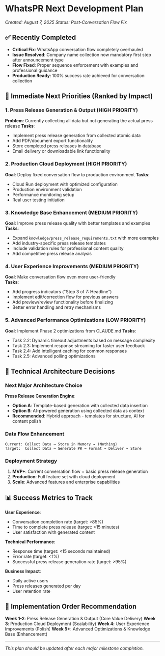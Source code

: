 # WhatsPR Next Development Plan

*Created: August 7, 2025*
*Status: Post-Conversation Flow Fix*

## ✅ Recently Completed
- **Critical Fix**: WhatsApp conversation flow completely overhauled
- **Issue Resolved**: Company name collection now mandatory first step after announcement type
- **Flow Fixed**: Proper sequence enforcement with examples and professional guidance
- **Production Ready**: 100% success rate achieved for conversation collection

## 🎯 Immediate Next Priorities (Ranked by Impact)

### 1. **Press Release Generation & Output** (HIGH PRIORITY)
**Problem**: Currently collecting all data but not generating the actual press release
**Tasks**:
- Implement press release generation from collected atomic data
- Add PDF/document export functionality  
- Store completed press releases in database
- Email delivery or downloadable link functionality

### 2. **Production Cloud Deployment** (HIGH PRIORITY)
**Goal**: Deploy fixed conversation flow to production environment
**Tasks**:
- Cloud Run deployment with optimized configuration
- Production environment validation
- Performance monitoring setup
- Real user testing initiation

### 3. **Knowledge Base Enhancement** (MEDIUM PRIORITY)  
**Goal**: Improve press release quality with better templates and examples
**Tasks**:
- Expand `knowledge/press_release_requirements.txt` with more examples
- Add industry-specific press release templates
- Include validation rules for professional content quality
- Add competitive press release analysis

### 4. **User Experience Improvements** (MEDIUM PRIORITY)
**Goal**: Make conversation flow even more user-friendly  
**Tasks**:
- Add progress indicators ("Step 3 of 7: Headline")
- Implement edit/correction flow for previous answers
- Add preview/review functionality before finalizing
- Better error handling and retry mechanisms

### 5. **Advanced Performance Optimizations** (LOW PRIORITY)
**Goal**: Implement Phase 2 optimizations from CLAUDE.md
**Tasks**:
- Task 2.2: Dynamic timeout adjustments based on message complexity
- Task 2.3: Implement response streaming for faster user feedback  
- Task 2.4: Add intelligent caching for common responses
- Task 2.5: Advanced polling optimizations

## 🔧 Technical Architecture Decisions

### **Next Major Architecture Choice**
**Press Release Generation Engine**:
- **Option A**: Template-based generation with collected data insertion
- **Option B**: AI-powered generation using collected data as context
- **Recommended**: Hybrid approach - templates for structure, AI for content polish

### **Data Flow Enhancement**
```
Current: Collect Data → Store in Memory → (Nothing)
Target:  Collect Data → Generate PR → Format → Deliver → Store
```

### **Deployment Strategy**
1. **MVP+**: Current conversation flow + basic press release generation
2. **Production**: Full feature set with cloud deployment
3. **Scale**: Advanced features and enterprise capabilities

## 📊 Success Metrics to Track

**User Experience**:
- Conversation completion rate (target: >85%)
- Time to complete press release (target: <15 minutes)
- User satisfaction with generated content

**Technical Performance**:
- Response time (target: <15 seconds maintained)
- Error rate (target: <1%)
- Successful press release generation rate (target: >95%)

**Business Impact**:
- Daily active users
- Press releases generated per day
- User retention rate

## 🚀 Implementation Order Recommendation

**Week 1-2**: Press Release Generation & Output (Core Value Delivery)
**Week 3**: Production Cloud Deployment (Scalability)
**Week 4**: User Experience Improvements (Polish)
**Week 5+**: Advanced Optimizations & Knowledge Base (Enhancement)

---

*This plan should be updated after each major milestone completion.*